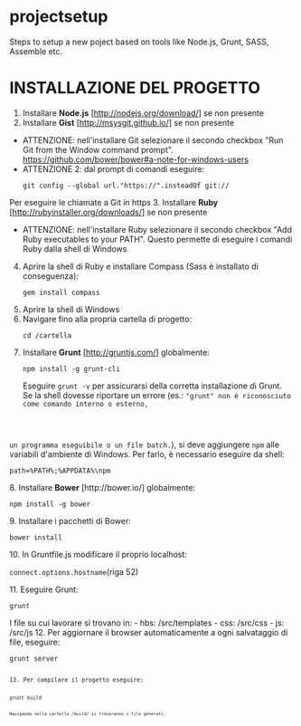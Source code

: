 # projectsetup
Steps to setup a new poject based on tools like Node.js, Grunt, SASS, Assemble etc.

# INSTALLAZIONE DEL PROGETTO
1. Installare <b>Node.js</b> [http://nodejs.org/download/] se non presente
2. Installare <b>Gist</b> [http://msysgit.github.io/] se non presente
* ATTENZIONE: nell'installare Git selezionare il secondo checkbox "Run Git from the Window command prompt".
https://github.com/bower/bower#a-note-for-windows-users
* ATTENZIONE 2: dal prompt di comandi eseguire:
	<p><code>git config --global url."https://".insteadOf git://</code></p>
Per eseguire le chiamate a Git in https
3. Installare <b>Ruby</b> [http://rubyinstaller.org/downloads/] se non presente
* ATTENZIONE: nell'installare Ruby selezionare il secondo checkbox "Add Ruby executables to your PATH".
Questo permette di eseguire i comandi Ruby dalla shell di Windows
4. Aprire la shell di Ruby e installare Compass (Sass è installato di conseguenza):
	<p><code>gem install compass</code></p>
5. Aprire la shell di Windows
6. Navigare fino alla propria cartella di progetto:
	<p><code>cd /cartella</code></p>
7. Installare <b>Grunt</b> [http://gruntjs.com/] globalmente:
	<p><code>npm install -g grunt-cli</code></p>
	Eseguire <code>grunt -v</code> per assicurarsi della corretta installazione di Grunt.
	<br>
	Se la shell dovesse riportare un errore (es.: <code>"grunt" non è riconosciuto come comando interno o esterno,
 un programma eseguibile o un file batch.</code>), si deve aggiungere <code>npm</code> alle variabili d'ambiente di Windows.
 Per farlo, è necessario eseguire da shell:
 <p><code>path=%PATH%;%APPDATA%\npm</code></p>
8. Installare <b>Bower</b> [http://bower.io/] globalmente:
	<p><code>npm install -g bower</code></p>
9. Installare i pacchetti di Bower:
	<p><code>bower install</code></p>
10. In Gruntfile.js modificare il proprio localhost:
	<p><code>connect.options.hostname</code>(riga 52)</p>
11. Eseguire Grunt:
	<p><code>grunt</code></p>
I file su cui lavorare si trovano in:
	- hbs: /src/templates
	- css: /src/css
	- js: /src/js
12. Per aggiornare il browser automaticamente a ogni salvataggio di file, eseguire:
	<p><code>grunt server<code></p>
13. Per compilare il progetto eseguire:
	<p><code>grunt build<code></p>
Navigando nella cartella <i>/build/</i> si troveranno i file generati.
